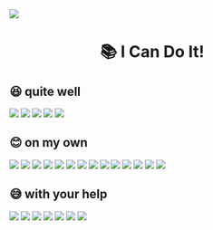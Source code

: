 <div>
    <img src="https://capsule-render.vercel.app/api?type=waving&color=auto&height=200&section=header&text=👨‍💻 Wellcome&fontSize=90" />
    <div align=center>
        <h1>📚 I Can Do It!</h1>
    </div>
    <div>
        <span>
            <h2>😆 quite well</h2>
            <img src="https://img.shields.io/badge/java-00C4CC?style=for-the-badge&logoColor=white">
            <img src="https://img.shields.io/badge/mysql-4479A1?style=for-the-badge&logo=mysql&logoColor=white">
            <img
                src="https://img.shields.io/badge/springboot-6DB33F?style=for-the-badge&logo=springboot&logoColor=white">
            <img src="https://img.shields.io/badge/jpa-00C4CC?style=for-the-badge&logoColor=white">
            <img src="https://img.shields.io/badge/linux-FCC624?style=for-the-badge&logo=linux&logoColor=black">
        </span>
        <span>
            <h2>😊 on my own</h2>
            <img src="https://img.shields.io/badge/c++-00599C?style=for-the-badge&logo=c%2B%2B&logoColor=white">
            <img src="https://img.shields.io/badge/redis-DC382D?style=for-the-badge&logo=redis&logoColor=white">
            <img src="https://img.shields.io/badge/ec2-232F3E?style=for-the-badge&logo=amazonec2&logoColor=white">
            <img src="https://img.shields.io/badge/s3-1572B6?style=for-the-badge&logo=amazons3&logoColor=white">
            <img src="https://img.shields.io/badge/docker-2496ED?style=for-the-badge&logo=docker&logoColor=white">
            <img src="https://img.shields.io/badge/nginx-009639?style=for-the-badge&logo=nginx&logoColor=white">
            <img src="https://img.shields.io/badge/jira-0052CC?style=for-the-badge&logo=jira&logoColor=white"> <img
                src="https://img.shields.io/badge/jenkins-D24939?style=for-the-badge&logo=jenkins&logoColor=white">
            <img src="https://img.shields.io/badge/Oauth2-6DB33F?style=for-the-badge&logoColor=white"> <img
                src="https://img.shields.io/badge/jwt-6DB33F?style=for-the-badge&logoColor=white"> <img
                src="https://img.shields.io/badge/spring security-6DB33F?style=for-the-badge&logo=spring security&logoColor=white">
            <img src="https://img.shields.io/badge/notion-000000?style=for-the-badge&logo=notion&logoColor=white">
            <img src="https://img.shields.io/badge/git-F05032?style=for-the-badge&logo=git&logoColor=white"> <img
                src="https://img.shields.io/badge/canva-00C4CC?style=for-the-badge&logo=canva&logoColor=white">
        </span>
        <span>
            <h2>😅 with your help</h2> <img
                src="https://img.shields.io/badge/c-A8B9CC?style=for-the-badge&logo=c&logoColor=black"> <img
                src="https://img.shields.io/badge/html5-E34F26?style=for-the-badge&logo=html5&logoColor=white"> <img
                src="https://img.shields.io/badge/css-1572B6?style=for-the-badge&logo=css3&logoColor=white"> <img
                src="https://img.shields.io/badge/javascript-F7DF1E?style=for-the-badge&logo=javascript&logoColor=black">
            <img src="https://img.shields.io/badge/vue.js-4FC08D?style=for-the-badge&logo=vue.js&logoColor=white">
            <img src="https://img.shields.io/badge/figma-F24E1E?style=for-the-badge&logo=figma&logoColor=white">
            <img src="https://img.shields.io/badge/mybatis-000000?style=for-the-badge&logoColor=white">
        </span>
    </div>
</div>
</body>

</html>
